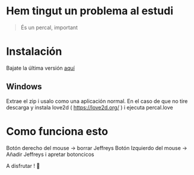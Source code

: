 # Hem tingut un problema al estudi
> És un percal, important

# Instalación
Bajate la última versión [aquí](https://github.com/Klius/gerard-percal/releases "iepa")

## Windows
Extrae el zip i usalo como una aplicación normal.
En el caso de que no tire descarga y instala love2d ( https://love2d.org/ ) i ejecuta percal.love

# Como funciona esto

Botón derecho del mouse -> borrar Jeffreys
Botón Izquierdo del mouse -> Añadir Jeffreys i apretar botoncicos

A disfrutar ! :beers:
